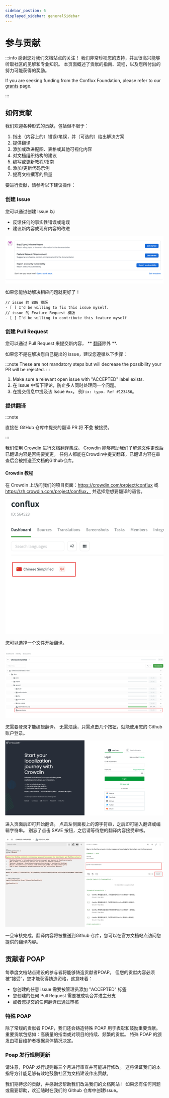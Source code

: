 ```yaml
---
sidebar_postion: 6
displayed_sidebar: generalSidebar
---
```


# 参与贡献

:::info
感谢您对我们文档站点的关注！ 我们非常珍视您的支持，并且很高兴能够听取社区的见解和专业知识。 本页面概述了贡献的指南、流程，以及您所付出的努力可能获得的奖励。

If you are seeking funding from the Conflux Foundation, please refer to our [grants](./build/grants.md) page.

:::

## 如何贡献

我们欢迎各种形式的贡献，包括但不限于：

1. 指出（内容上的）错误/笔误，并（可选的）给出解决方案
2. 提供翻译
3. 添加或改进配图、表格或其他可视化内容
4. 对文档组织结构的建议
5. 编写或更新教程/指南
6. 添加/更新代码示例
7. 提高文档撰写的质量

要进行贡献，请参考以下建议操作：

### 创建 Issue

您可以通过创建 Issue 以:

- 反馈任何的事实性错误或笔误
- 建议新内容或现有内容的改进

![issue templates](image/2023-04-13-15-16-53.png)

如果您能协助解决相应问题就更好了！

```
// issue 的 BUG 模版
- [ ] I'd be willing to fix this issue myself.
// issue 的 Feature Request 模版
- [ ] I'd be willing to contribute this feature myself
```

### 创建 Pull Request

您可以通过 Pull Request 来提交新内容， ** [翻译](#provide-translation)除外 **.

如果您不是在解决您自己提出的 issue，建议您遵循以下步骤：

:::note
These are not mandatory steps but will decrease the possibility your PR will be rejected.
:::

1. Make sure a relevant open issue with "ACCEPTED" label exists.
2. 在 Issue 中留下评论，防止多人同时处理同一个问题。
3. 在提交信息中提及该 Issue `#xx`。 例`fix: typo. Ref #123456`。


### 提供翻译

:::note

直接在 GitHub 仓库中提交的翻译 PR 将 **不会** 被接受。

:::

我们使用 [Crowdin](https://crowdin.com/project/conflux) 进行文档翻译集成。 Crowdin 能够帮助我们了解源文件更改后已翻译内容是否需要变更。 任何人都能在Crowdin中提交翻译，已翻译内容在审查后会被推送至文档的Github仓库。

#### Crowdin 教程

在 Crowdin 上访问我们的项目页面：https://crowdin.com/project/conflux 或 https://zh.crowdin.com/project/conflux， 并选择您想要翻译的语言。

![languages](image/2023-04-13-15-54-46.png)

您可以选择一个文件开始翻译。

![files](image/2023-04-13-15-57-59.png)

您需要登录才能编辑翻译。 无需烦躁，只需点击几个按钮，就能使用您的 Github 账户登录。

![login](image/2023-04-13-16-01-17.png)

进入页面后即可开始翻译。 点击左侧面板上的源字符串，之后即可输入翻译或编辑字符串。 别忘了点击 SAVE 按钮，之后请等待您的翻译内容接受审核。

![translation](image/2023-04-13-16-06-44.png)

一旦审核完成，翻译内容将被推送到Github 仓库，您可以在官方文档站点访问您提供的翻译内容。

## 贡献者 POAP

每季度文档站点建设的参与者将能够铸造贡献者POAP。 但您的贡献内容必须被“接受”，您才能获得铸造资格，这意味着：

- 您创建的任意 issue 需要被管理员添加 "ACCEPTED" 标签
- 您创建的任何 Pull Request 需要被成功合并进主分支
- 或者您提交的任何翻译已通过审核

### 特殊 POAP

除了常规的贡献者 POAP，我们还会铸造特殊 POAP 用于表彰和鼓励重要贡献。 重要贡献包括如：高质量的指南或对项目的持续、频繁的贡献。 特殊 POAP 的颁发由项目维护者根据具体情况决定。

### Poap 发行规则更新

请注意，POAP 发行规则每三个月进行审查并可能进行修改。 这将保证我们的本指导方针能足够有效地鼓励社区为文档建设作出贡献。

我们期待您的贡献，并感谢您帮助我们改进我们的文档网站！ 如果您有任何问题或需要帮助，欢迎随时在我们的 Github 仓库中创建Issue。

